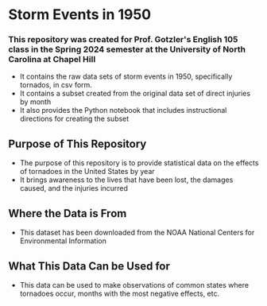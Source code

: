 # **Storm Events in 1950**
### This repository was created for Prof. Gotzler's English 105 class in the Spring 2024 semester at the University of North Carolina at Chapel Hill
- It contains the raw data sets of storm events in 1950, specifically tornados, in csv form.
- It contains a subset created from the original data set of direct injuries by month
- It also provides the Python notebook that includes instructional directions for creating the subset

## Purpose of This Repository
- The purpose of this repository is to provide statistical data on the effects of tornadoes in the United States by year
- It brings awareness to the lives that have been lost, the damages caused, and the injuries incurred

## Where the Data is From
- This dataset has been downloaded from the NOAA National Centers for Environmental Information [
](https://www.ncdc.noaa.gov/stormevents/)

## What This Data Can be Used for
- This data can be used to make observations of common states where tornadoes occur, months with the most negative effects, etc.

